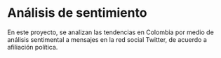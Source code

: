 # Análisis de sentimiento

En este proyecto, se analizan las tendencias en Colombia por medio de análisis
sentimental a mensajes en la red social Twitter, de acuerdo a afiliación política.
